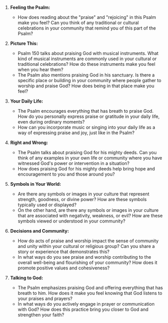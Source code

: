 1. **Feeling the Psalm:**
   - How does reading about the "praise" and "rejoicing" in this Psalm make you feel? Can you think of any traditional or cultural celebrations in your community that remind you of this part of the Psalm?

2. **Picture This:**
   - Psalm 150 talks about praising God with musical instruments. What kind of musical instruments are commonly used in your cultural or traditional celebrations? How do these instruments make you feel when you hear them?
   - The Psalm also mentions praising God in his sanctuary. Is there a specific place or building in your community where people gather to worship and praise God? How does being in that place make you feel?

3. **Your Daily Life:**
   - The Psalm encourages everything that has breath to praise God. How do you personally express praise or gratitude in your daily life, even during ordinary moments?
   - How can you incorporate music or singing into your daily life as a way of expressing praise and joy, just like in the Psalm?

4. **Right and Wrong:**
   - The Psalm talks about praising God for his mighty deeds. Can you think of any examples in your own life or community where you have witnessed God's power or intervention in a situation?
   - How does praising God for his mighty deeds help bring hope and encouragement to you and those around you?

5. **Symbols in Your World:**
   - Are there any symbols or images in your culture that represent strength, goodness, or divine power? How are these symbols typically used or displayed?
   - On the other hand, are there any symbols or images in your culture that are associated with negativity, weakness, or evil? How are these symbols viewed or understood in your community?

6. **Decisions and Community:**
   - How do acts of praise and worship impact the sense of community and unity within your cultural or religious group? Can you share a story or experience that demonstrates this?
   - In what ways do you see praise and worship contributing to the overall well-being and flourishing of your community? How does it promote positive values and cohesiveness?

7. **Talking to God:**
   - The Psalm emphasizes praising God and offering everything that has breath to him. How does it make you feel knowing that God listens to your praises and prayers?
   - In what ways do you actively engage in prayer or communication with God? How does this practice bring you closer to God and strengthen your faith?
